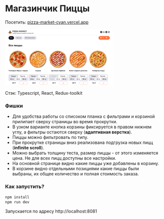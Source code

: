 # Магазинчик Пиццы

Посетить: <a href="https://pizza-market-cyan.vercel.app/">pizza-market-cyan.vercel.app</a>

<img src="https://github.com/lira-bazh/pizza-market/blob/master/screen.png" width="350">

Стэк: Typescript, React, Redux-toolkit

### Фишки

+ Для удобства работы со списоком планка с фильтрами и корзиной прилипает сверху страницы во время прокрутки.
+ В узком варианте кнопка корзины фиксируется в правом нижнем углу, а фильтры остаются сверху (**адаптивная верстка**).
+ Пиццы можно фильтровать по типу.
+ При прокрутке страницы вниз реализована подгрузка новых пицц (**infinite scroll**).
+ Можно выбрать толщину теста, размер пиццы - от этого изменяется цена. Не для всех пицц доступны все настройки.
+ На основной странице видно какие пиццы уже добавлены в корзину.
+ В корзине видно отдельными позициями какие пиццы были выбраны, их общее количество и полная стоимость заказа.

### Как запустить?
    npm install
    npm run dev
Запускается по адресу http://localhost:8081
